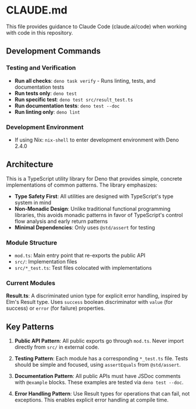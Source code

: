 # CLAUDE.md

This file provides guidance to Claude Code (claude.ai/code) when working with code in this repository.

## Development Commands

### Testing and Verification
- **Run all checks**: `deno task verify` - Runs linting, tests, and documentation tests
- **Run tests only**: `deno test`
- **Run specific test**: `deno test src/result_test.ts`
- **Run documentation tests**: `deno test --doc`
- **Run linting only**: `deno lint`

### Development Environment
- If using Nix: `nix-shell` to enter development environment with Deno 2.4.0

## Architecture

This is a TypeScript utility library for Deno that provides simple, concrete implementations of common patterns. The library emphasizes:

- **Type Safety First**: All utilities are designed with TypeScript's type system in mind
- **Non-Monadic Design**: Unlike traditional functional programming libraries, this avoids monadic patterns in favor of TypeScript's control flow analysis and early return patterns
- **Minimal Dependencies**: Only uses `@std/assert` for testing

### Module Structure
- `mod.ts`: Main entry point that re-exports the public API
- `src/`: Implementation files
- `src/*_test.ts`: Test files colocated with implementations

### Current Modules

**Result.ts**: A discriminated union type for explicit error handling, inspired by Elm's Result type. Uses `success` boolean discriminator with `value` (for success) or `error` (for failure) properties.

## Key Patterns

1. **Public API Pattern**: All public exports go through `mod.ts`. Never import directly from `src/` in external code.

2. **Testing Pattern**: Each module has a corresponding `*_test.ts` file. Tests should be simple and focused, using `assertEquals` from `@std/assert`.

3. **Documentation Pattern**: All public APIs must have JSDoc comments with `@example` blocks. These examples are tested via `deno test --doc`.

4. **Error Handling Pattern**: Use Result types for operations that can fail, not exceptions. This enables explicit error handling at compile time.